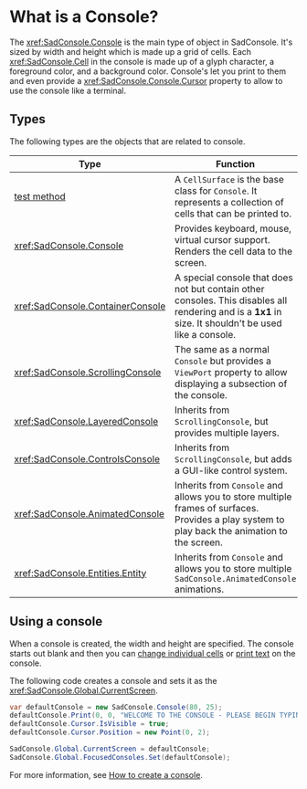 # What is a Console?

The <xref:SadConsole.Console> is the main type of object in SadConsole. It's sized by width and height which is made up a grid of cells. Each <xref:SadConsole.Cell> in the console is made up of a glyph character, a foreground color, and a background color. Console's let you print to them and even provide a <xref:SadConsole.Console.Cursor> property to allow to use the console like a terminal.

## Types

The following types are the objects that are related to console.

| Type | Function |
| ---- | -------- |
| [test method](xref:sadconsole.cellsurface#methods) | A `CellSurface` is the base class for `Console`. It represents a collection of cells that can be printed to. |
| <xref:SadConsole.Console> | Provides keyboard, mouse, virtual cursor support. Renders the cell data to the screen. |
| <xref:SadConsole.ContainerConsole> | A special console that does not but contain other consoles. This disables all rendering and is a **1x1** in size. It shouldn't be used like a console. |
| <xref:SadConsole.ScrollingConsole> | The same as a normal `Console` but provides a `ViewPort` property to allow displaying a subsection of the console. |
| <xref:SadConsole.LayeredConsole> | Inherits from `ScrollingConsole`, but provides multiple layers. |
| <xref:SadConsole.ControlsConsole> | Inherits from `ScrollingConsole`, but adds a GUI-like control system. |
| <xref:SadConsole.AnimatedConsole> | Inherits from `Console` and allows you to store multiple frames of surfaces. Provides a play system to play back the animation to the screen. |
| <xref:SadConsole.Entities.Entity> | Inherits from `Console` and allows you to store multiple `SadConsole.AnimatedConsole` animations. |

## Using a console

When a console is created, the width and height are specified. The console starts out blank and then you can [change individual cells](how-to-draw-on-a-console.md) or [print text](how-to-draw-on-a-console.md#printing) on the console.

The following code creates a console and sets it as the <xref:SadConsole.Global.CurrentScreen>.

```csharp
var defaultConsole = new SadConsole.Console(80, 25);
defaultConsole.Print(0, 0, "WELCOME TO THE CONSOLE - PLEASE BEGIN TYPING");
defaultConsole.Cursor.IsVisible = true;
defaultConsole.Cursor.Position = new Point(0, 2);

SadConsole.Global.CurrentScreen = defaultConsole;
SadConsole.Global.FocusedConsoles.Set(defaultConsole);
```

For more information, see [How to create a console](how-to-create-a-console.md).

